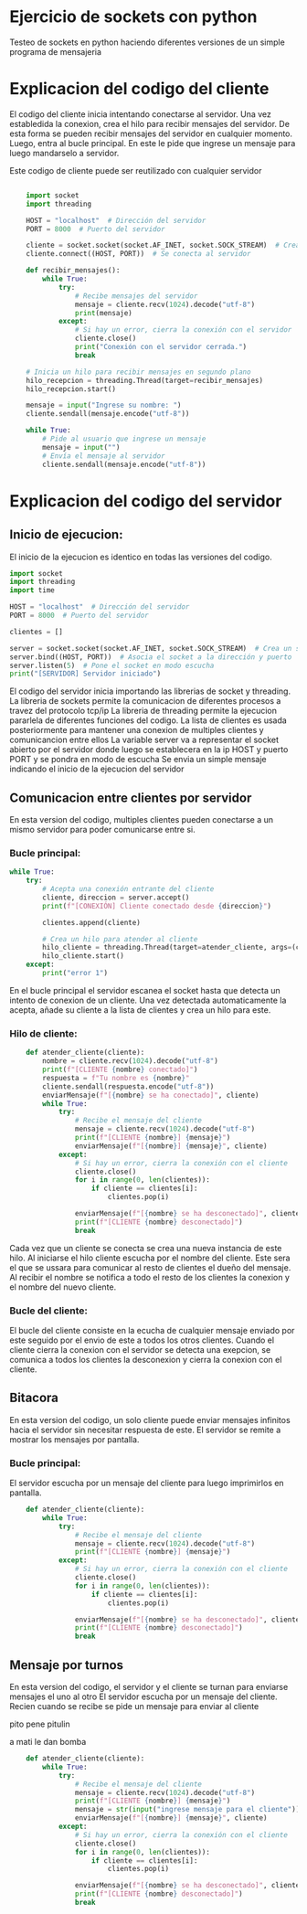 # Ejercicio de sockets con python

Testeo de sockets en python haciendo diferentes versiones de un simple programa de mensajeria

# Explicacion del codigo del cliente

El codigo del cliente inicia intentando conectarse al servidor. Una vez establedida la conexion, crea el hilo para recibir mensajes del servidor. De esta forma se pueden recibir mensajes del servidor en cualquier momento.  Luego, entra al bucle principal. En este le pide que ingrese un mensaje para luego mandarselo a servidor.  

Este codigo de cliente puede ser reutilizado con cualquier servidor

```python

    import socket
    import threading

    HOST = "localhost"  # Dirección del servidor
    PORT = 8000  # Puerto del servidor

    cliente = socket.socket(socket.AF_INET, socket.SOCK_STREAM)  # Crea un socket TCP
    cliente.connect((HOST, PORT))  # Se conecta al servidor

    def recibir_mensajes():
        while True:
            try:
                # Recibe mensajes del servidor
                mensaje = cliente.recv(1024).decode("utf-8")
                print(mensaje)
            except:
                # Si hay un error, cierra la conexión con el servidor
                cliente.close()
                print("Conexión con el servidor cerrada.")
                break

    # Inicia un hilo para recibir mensajes en segundo plano
    hilo_recepcion = threading.Thread(target=recibir_mensajes)
    hilo_recepcion.start()

    mensaje = input("Ingrese su nombre: ")
    cliente.sendall(mensaje.encode("utf-8"))

    while True:
        # Pide al usuario que ingrese un mensaje
        mensaje = input("")
        # Envía el mensaje al servidor
        cliente.sendall(mensaje.encode("utf-8"))

```

# Explicacion del codigo del servidor 

## Inicio de ejecucion:

El inicio de la ejecucion es identico en todas las versiones del codigo.

```python
import socket
import threading
import time

HOST = "localhost"  # Dirección del servidor
PORT = 8000  # Puerto del servidor

clientes = []

server = socket.socket(socket.AF_INET, socket.SOCK_STREAM)  # Crea un socket TCP
server.bind((HOST, PORT))  # Asocia el socket a la dirección y puerto
server.listen(5)  # Pone el socket en modo escucha
print("[SERVIDOR] Servidor iniciado")
```

El codigo del servidor inicia importando las librerias de socket y threading.
La libreria de sockets permite la comunicacion de diferentes procesos a travez del protocolo tcp/ip 
La libreria de threading permite la ejecucion pararlela de diferentes funciones del codigo.
La lista de clientes es usada posteriormente para mantener una conexion de multiples clientes y comunicancion entre ellos
La variable server va a representar el socket abierto por el servidor donde luego se establecera en la ip HOST y puerto PORT y se pondra en modo de escucha
Se envia un simple mensaje indicando el inicio de la ejecucion del servidor

## Comunicacion entre clientes por servidor
En esta version del codigo, multiples clientes pueden conectarse a un mismo servidor para poder comunicarse entre si. 

### Bucle principal:

```python
while True:
    try:
        # Acepta una conexión entrante del cliente
        cliente, direccion = server.accept()
        print(f"[CONEXIÓN] Cliente conectado desde {direccion}")

        clientes.append(cliente)

        # Crea un hilo para atender al cliente
        hilo_cliente = threading.Thread(target=atender_cliente, args=(cliente,))
        hilo_cliente.start()
    except:
        print("error 1")
```

En el bucle principal el servidor escanea el socket hasta que detecta un intento de conexion de un cliente. Una vez detectada automaticamente la acepta, añade su cliente a la lista de clientes y crea un hilo para este. 

### Hilo de cliente:

```python
    def atender_cliente(cliente):
        nombre = cliente.recv(1024).decode("utf-8")
        print(f"[CLIENTE {nombre} conectado]")
        respuesta = f"Tu nombre es {nombre}"
        cliente.sendall(respuesta.encode("utf-8"))
        enviarMensaje(f"[{nombre} se ha conectado]", cliente)
        while True:
            try:
                # Recibe el mensaje del cliente
                mensaje = cliente.recv(1024).decode("utf-8")
                print(f"[CLIENTE {nombre}] {mensaje}")
                enviarMensaje(f"[{nombre}] {mensaje}", cliente)
            except:
                # Si hay un error, cierra la conexión con el cliente
                cliente.close()
                for i in range(0, len(clientes)):
                    if cliente == clientes[i]:
                        clientes.pop(i)

                enviarMensaje(f"[{nombre} se ha desconectado]", cliente)
                print(f"[CLIENTE {nombre} desconectado]")
                break
```

Cada vez que un cliente se conecta se crea una nueva instancia de este hilo.
Al iniciarse el hilo cliente escucha por el nombre del cliente. Este sera el que se ussara para comunicar al resto de clientes el dueño del mensaje.
Al recibir el nombre se notifica a todo el resto de los clientes la conexion y el nombre del nuevo cliente.

### Bucle del cliente:
El bucle del cliente consiste en la ecucha de cualquier mensaje enviado por este seguido por el envio de este a todos los otros clientes.
Cuando el cliente cierra la conexion con el servidor se detecta una exepcion, se comunica a todos los clientes la desconexion y cierra la conexion con el cliente.

## Bitacora
En esta version del codigo, un solo cliente puede enviar mensajes infinitos hacia el servidor sin necesitar respuesta de este. El servidor se remite a mostrar los mensajes por pantalla.

### Bucle principal:
El servidor escucha por un mensaje del cliente para luego imprimirlos en pantalla.

```python
    def atender_cliente(cliente):
        while True:
            try:
                # Recibe el mensaje del cliente
                mensaje = cliente.recv(1024).decode("utf-8")
                print(f"[CLIENTE {nombre}] {mensaje}")
            except:
                # Si hay un error, cierra la conexión con el cliente
                cliente.close()
                for i in range(0, len(clientes)):
                    if cliente == clientes[i]:
                        clientes.pop(i)

                enviarMensaje(f"[{nombre} se ha desconectado]", cliente)
                print(f"[CLIENTE {nombre} desconectado]")
                break
```

## Mensaje por turnos
En esta version del codigo, el servidor y el cliente se turnan para enviarse mensajes el uno al otro 
El servidor escucha por un mensaje del cliente. Recien cuando se recibe se pide un mensaje para enviar al cliente

pito pene pitulin

a mati le dan bomba

```python
    def atender_cliente(cliente):
        while True:
            try:
                # Recibe el mensaje del cliente
                mensaje = cliente.recv(1024).decode("utf-8")
                print(f"[CLIENTE {nombre}] {mensaje}")
                mensaje = str(input("ingrese mensaje para el cliente"))
                enviarMensaje(f"[{nombre}] {mensaje}", cliente)
            except:
                # Si hay un error, cierra la conexión con el cliente
                cliente.close()
                for i in range(0, len(clientes)):
                    if cliente == clientes[i]:
                        clientes.pop(i)

                enviarMensaje(f"[{nombre} se ha desconectado]", cliente)
                print(f"[CLIENTE {nombre} desconectado]")
                break
```
